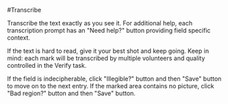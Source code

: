 #Transcribe

Transcribe the text exactly as you see it. For additional help, each transcription prompt has an "Need help?" button providing field specific context.

If the text is hard to read, give it your best shot and keep going. Keep in mind: each mark will be transcribed by multiple volunteers and quality controlled in the Verify task.

If the field is indecipherable, click "Illegible?" button and then "Save" button to move on to the next entry. If the marked area contains no picture, click "Bad region?" button and then "Save" button.
